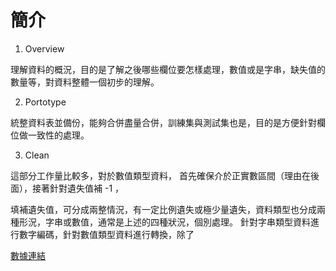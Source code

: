 
# 簡介

1. Overview

理解資料的概況，目的是了解之後哪些欄位要怎樣處理，數值或是字串，缺失值的數量等，對資料整體一個初步的理解。

2. Portotype

統整資料表並備份，能夠合併盡量合併，訓練集與測試集也是，目的是方便針對欄位做一致性的處理。

3. Clean

這部分工作量比較多，對於數值類型資料， 首先確保介於正實數區間（理由在後面），接著針對遺失值補 -1 ，

填補遺失值，可分成兩整情況，有一定比例遺失或極少量遺失，資料類型也分成兩種形況，字串或數值，通常是上述的四種狀況，個別處理。
針對字串類型資料進行數字編碼，針對數值類型資料進行轉換，除了


[數據連結][link-1]

[link-1]:https://files.slack.com/files-pri/T013HA9884Q-F03UUMAB4KA/download/kaggle.zip?origin_team=T013HA9884Q



